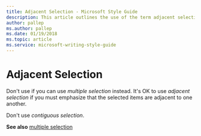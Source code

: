 ```yaml
---
title: Adjacent Selection - Microsoft Style Guide
description: This article outlines the use of the term adjacent selection per Microsoft style guidelines. If possible, the term multiple selection is preferred.
author: pallep
ms.author: pallep
ms.date: 01/19/2018
ms.topic: article
ms.service: microsoft-writing-style-guide
---
```


# Adjacent Selection

Don't use if you can use *multiple selection* instead. It's OK to use *adjacent selection* if you must emphasize that the selected items are adjacent to one another.

Don't use *contiguous selection*.

**See also** [multiple selection](~/a-z-word-list-term-collections/m/multiple-selection.md)
